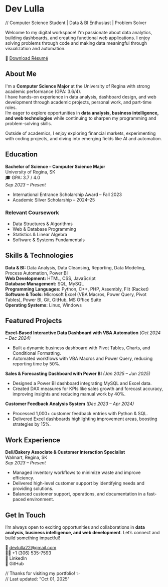 # Dev Lulla
// Computer Science Student | Data & BI Enthusiast | Problem Solver

Welcome to my digital workspace! I'm passionate about data analytics, building dashboards, and creating functional web applications. I enjoy solving problems through code and making data meaningful through visualization and automation.

🔗 [Download Résumé](Dev_RESUME_.pdf)


## About Me
I'm a **Computer Science Major** at the University of Regina with strong academic performance (GPA: 3.6/4).  
I have hands-on experience in data analysis, dashboard design, and web development through academic projects, personal work, and part-time roles.  
I’m eager to explore opportunities in **data analysis, business intelligence, and web technologies** while continuing to sharpen my programming and problem-solving skills.  

Outside of academics, I enjoy exploring financial markets, experimenting with coding projects, and diving into emerging fields like AI and automation.

## Education
**Bachelor of Science – Computer Science Major**  
University of Regina, SK  
🎓 GPA: 3.7 / 4.0  
*Sep 2023 – Present*  

- International Entrance Scholarship Award – Fall 2023  
- Academic Silver Scholarship – 2024–25  

### Relevant Coursework
- Data Structures & Algorithms  
- Web & Database Programming  
- Statistics & Linear Algebra  
- Software & Systems Fundamentals  

## Skills & Technologies
**Data & BI:** Data Analysis, Data Cleansing, Reporting, Data Modeling, Process Automation, Power BI  
**Web Development:** HTML, CSS, JavaScript  
**Database Management:** SQL, MySQL  
**Programming Languages:** Python, C++, PHP, Assembly, Flit (Racket)  
**Software & Tools:** Microsoft Excel (VBA Macros, Power Query, Pivot Tables), Power BI, Git, GitHub, MS Office Suite  
**Operating Systems:** Linux, Windows  

## Featured Projects
**Excel-Based Interactive Data Dashboard with VBA Automation** *(Oct 2024 – Dec 2024)*  
- Built a dynamic business dashboard with Pivot Tables, Charts, and Conditional Formatting.  
- Automated workflows with VBA Macros and Power Query, reducing reporting time by 50%.  

**Sales & Forecasting Dashboard with Power BI** *(Jan 2025 – Jun 2025)*  
- Designed a Power BI dashboard integrating MySQL and Excel data.  
- Created DAX measures for KPIs like sales growth and forecast accuracy, improving insights and reducing manual work by 40%.  

**Customer Feedback Analysis System** *(Dec 2023 – Apr 2024)*  
- Processed 1,000+ customer feedback entries with Python & SQL.  
- Delivered Excel dashboards highlighting improvement areas, boosting strategies by 15%.  

## Work Experience
**Deli/Bakery Associate & Customer Interaction Specialist**  
Walmart, Regina, SK  
*Sep 2023 – Present*  
- Managed inventory workflows to minimize waste and improve efficiency.  
- Delivered high-level customer support by identifying needs and providing solutions.  
- Balanced customer support, operations, and documentation in a fast-paced environment.  

## Get In Touch
I’m always open to exciting opportunities and collaborations in **data analysis, business intelligence, and web development**. Let’s connect and build something impactful!  

📧 devlulla22@gmail.com  
🤙🏻 +1 (306) 535-7593  
💼 LinkedIn  
🐙 GitHub  

// Thanks for visiting my portfolio! ✨  
// Last updated: "Oct 01, 2025"

